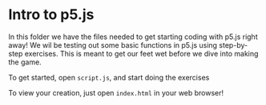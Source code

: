 # Intro to p5.js

In this folder we have the files needed to get starting coding with p5.js right away! We wil be testing out some basic functions in p5.js using step-by-step exercises. This is meant to get our feet wet before we dive into making the game. 

To get started, open `script.js`, and start doing the exercises

To view your creation, just open `index.html` in your web browser!
